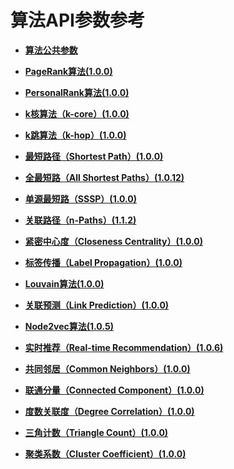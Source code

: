 # 算法API参数参考<a name="ges_03_0075"></a>

-   **[算法公共参数](算法公共参数.md)**  

-   **[PageRank算法\(1.0.0\)](pagerank算法(1-0-0).md)**  

-   **[PersonalRank算法\(1.0.0\)](personalrank算法(1-0-0).md)**  

-   **[k核算法（k-core）\(1.0.0\)](k核算法（k-core）(1-0-0).md)**  

-   **[k跳算法（k-hop）\(1.0.0\)](k跳算法（k-hop）(1-0-0).md)**  

-   **[最短路径（Shortest Path）\(1.0.0\)](最短路径（shortest-path）(1-0-0).md)**  

-   **[全最短路（All Shortest Paths）\(1.0.12\)](全最短路（all-shortest-paths）(1-0-12).md)**  

-   **[单源最短路（SSSP）\(1.0.0\)](单源最短路（sssp）(1-0-0).md)**  

-   **[关联路径（n-Paths）\(1.1.2\)](关联路径（n-paths）(1-1-2).md)**  

-   **[紧密中心度（Closeness Centrality）\(1.0.0\)](紧密中心度（closeness-centrality）(1-0-0).md)**  

-   **[标签传播（Label Propagation）\(1.0.0\)](标签传播（label-propagation）(1-0-0).md)**  

-   **[Louvain算法\(1.0.0\)](louvain算法(1-0-0).md)**  

-   **[关联预测（Link Prediction）\(1.0.0\)](关联预测（link-prediction）(1-0-0).md)**  

-   **[Node2vec算法\(1.0.5\)](node2vec算法(1-0-5).md)**  

-   **[实时推荐（Real-time Recommendation）\(1.0.6\)](实时推荐（real-time-recommendation）(1-0-6).md)**  

-   **[共同邻居（Common Neighbors）\(1.0.0\)](共同邻居（common-neighbors）(1-0-0).md)**  

-   **[联通分量（Connected Component）\(1.0.0\)](联通分量（connected-component）(1-0-0).md)**  

-   **[度数关联度（Degree Correlation）\(1.0.0\)](度数关联度（degree-correlation）(1-0-0).md)**  

-   **[三角计数（Triangle Count）\(1.0.0\)](三角计数（triangle-count）(1-0-0).md)**  

-   **[聚类系数（Cluster Coefficient）\(1.0.0\)](聚类系数（cluster-coefficient）(1-0-0).md)**  


